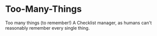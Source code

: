 # Too-Many-Things
 Too many things (to remember!) A Checklist manager, as humans can't reasonably remember every single thing.
